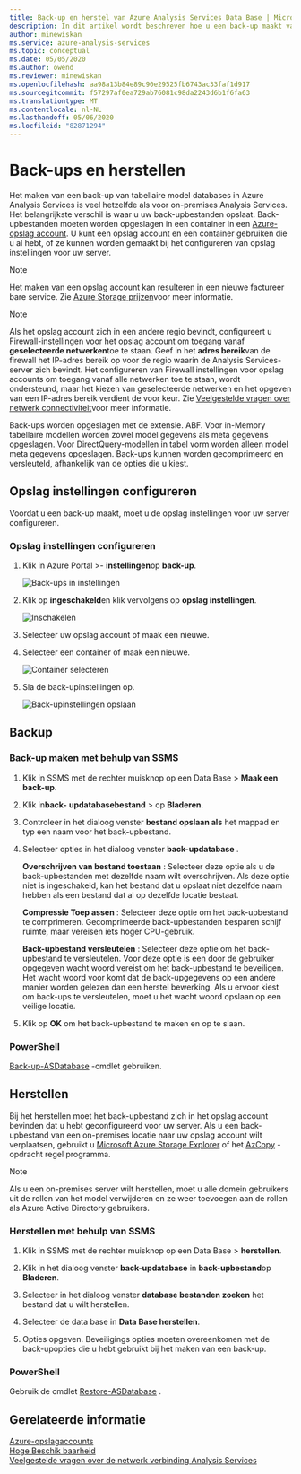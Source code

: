 ```yaml
---
title: Back-up en herstel van Azure Analysis Services Data Base | Microsoft Docs
description: In dit artikel wordt beschreven hoe u een back-up maakt van model meta gegevens en gegevens van een Azure Analysis Services Data Base.
author: minewiskan
ms.service: azure-analysis-services
ms.topic: conceptual
ms.date: 05/05/2020
ms.author: owend
ms.reviewer: minewiskan
ms.openlocfilehash: aa98a13b84e89c90e29525fb6743ac33faf1d917
ms.sourcegitcommit: f57297af0ea729ab76081c98da2243d6b1f6fa63
ms.translationtype: MT
ms.contentlocale: nl-NL
ms.lasthandoff: 05/06/2020
ms.locfileid: "82871294"
---
```

# <a name="backup-and-restore"></a>Back-ups en herstellen

Het maken van een back-up van tabellaire model databases in Azure Analysis Services is veel hetzelfde als voor on-premises Analysis Services. Het belangrijkste verschil is waar u uw back-upbestanden opslaat. Back-upbestanden moeten worden opgeslagen in een container in een [Azure-opslag account](../storage/common/storage-create-storage-account.md). U kunt een opslag account en een container gebruiken die u al hebt, of ze kunnen worden gemaakt bij het configureren van opslag instellingen voor uw server.

> [!NOTE]
> Het maken van een opslag account kan resulteren in een nieuwe factureer bare service. Zie [Azure Storage prijzen](https://azure.microsoft.com/pricing/details/storage/blobs/)voor meer informatie.
> 
> 

> [!NOTE]
> Als het opslag account zich in een andere regio bevindt, configureert u Firewall-instellingen voor het opslag account om toegang vanaf **geselecteerde netwerken**toe te staan. Geef in het **adres bereik**van de firewall het IP-adres bereik op voor de regio waarin de Analysis Services-server zich bevindt. Het configureren van Firewall instellingen voor opslag accounts om toegang vanaf alle netwerken toe te staan, wordt ondersteund, maar het kiezen van geselecteerde netwerken en het opgeven van een IP-adres bereik verdient de voor keur. Zie [Veelgestelde vragen over netwerk connectiviteit](analysis-services-network-faq.md#backup-and-restore)voor meer informatie.

Back-ups worden opgeslagen met de extensie. ABF. Voor in-Memory tabellaire modellen worden zowel model gegevens als meta gegevens opgeslagen. Voor DirectQuery-modellen in tabel vorm worden alleen model meta gegevens opgeslagen. Back-ups kunnen worden gecomprimeerd en versleuteld, afhankelijk van de opties die u kiest.


## <a name="configure-storage-settings"></a>Opslag instellingen configureren
Voordat u een back-up maakt, moet u de opslag instellingen voor uw server configureren.


### <a name="to-configure-storage-settings"></a>Opslag instellingen configureren
1.  Klik in Azure Portal >- **instellingen**op **back-up**.

    ![Back-ups in instellingen](./media/analysis-services-backup/aas-backup-backups.png)

2.  Klik op **ingeschakeld**en klik vervolgens op **opslag instellingen**.

    ![Inschakelen](./media/analysis-services-backup/aas-backup-enable.png)

3. Selecteer uw opslag account of maak een nieuwe.

4. Selecteer een container of maak een nieuwe.

    ![Container selecteren](./media/analysis-services-backup/aas-backup-container.png)

5. Sla de back-upinstellingen op.

    ![Back-upinstellingen opslaan](./media/analysis-services-backup/aas-backup-save.png)

## <a name="backup"></a>Backup

### <a name="to-backup-by-using-ssms"></a>Back-up maken met behulp van SSMS

1. Klik in SSMS met de rechter muisknop op een Data Base > **Maak een back-up**.

2. Klik in**back-** **updatabasebestand** > op **Bladeren**.

3. Controleer in het dialoog venster **bestand opslaan als** het mappad en typ een naam voor het back-upbestand. 

4. Selecteer opties in het dialoog venster **back-updatabase** .

    **Overschrijven van bestand toestaan** : Selecteer deze optie als u de back-upbestanden met dezelfde naam wilt overschrijven. Als deze optie niet is ingeschakeld, kan het bestand dat u opslaat niet dezelfde naam hebben als een bestand dat al op dezelfde locatie bestaat.

    **Compressie Toep assen** : Selecteer deze optie om het back-upbestand te comprimeren. Gecomprimeerde back-upbestanden besparen schijf ruimte, maar vereisen iets hoger CPU-gebruik. 

    **Back-upbestand versleutelen** : Selecteer deze optie om het back-upbestand te versleutelen. Voor deze optie is een door de gebruiker opgegeven wacht woord vereist om het back-upbestand te beveiligen. Het wacht woord voor komt dat de back-upgegevens op een andere manier worden gelezen dan een herstel bewerking. Als u ervoor kiest om back-ups te versleutelen, moet u het wacht woord opslaan op een veilige locatie.

5. Klik op **OK** om het back-upbestand te maken en op te slaan.


### <a name="powershell"></a>PowerShell
[Back-up-ASDatabase](https://docs.microsoft.com/powershell/module/sqlserver/backup-asdatabase) -cmdlet gebruiken.

## <a name="restore"></a>Herstellen
Bij het herstellen moet het back-upbestand zich in het opslag account bevinden dat u hebt geconfigureerd voor uw server. Als u een back-upbestand van een on-premises locatie naar uw opslag account wilt verplaatsen, gebruikt u [Microsoft Azure Storage Explorer](https://docs.microsoft.com/azure/vs-azure-tools-storage-manage-with-storage-explorer) of het [AzCopy](../storage/common/storage-use-azcopy.md) -opdracht regel programma. 



> [!NOTE]
> Als u een on-premises server wilt herstellen, moet u alle domein gebruikers uit de rollen van het model verwijderen en ze weer toevoegen aan de rollen als Azure Active Directory gebruikers.
> 
> 

### <a name="to-restore-by-using-ssms"></a>Herstellen met behulp van SSMS

1. Klik in SSMS met de rechter muisknop op een Data Base > **herstellen**.

2. Klik in het dialoog venster **back-updatabase** in **back-upbestand**op **Bladeren**.

3. Selecteer in het dialoog venster **database bestanden zoeken** het bestand dat u wilt herstellen.

4. Selecteer de data base in **Data Base herstellen**.

5. Opties opgeven. Beveiligings opties moeten overeenkomen met de back-upopties die u hebt gebruikt bij het maken van een back-up.


### <a name="powershell"></a>PowerShell

Gebruik de cmdlet [Restore-ASDatabase](https://docs.microsoft.com/powershell/module/sqlserver/restore-asdatabase) .


## <a name="related-information"></a>Gerelateerde informatie

[Azure-opslagaccounts](../storage/common/storage-create-storage-account.md)  
[Hoge Beschik baarheid](analysis-services-bcdr.md)      
[Veelgestelde vragen over de netwerk verbinding Analysis Services](analysis-services-network-faq.md)